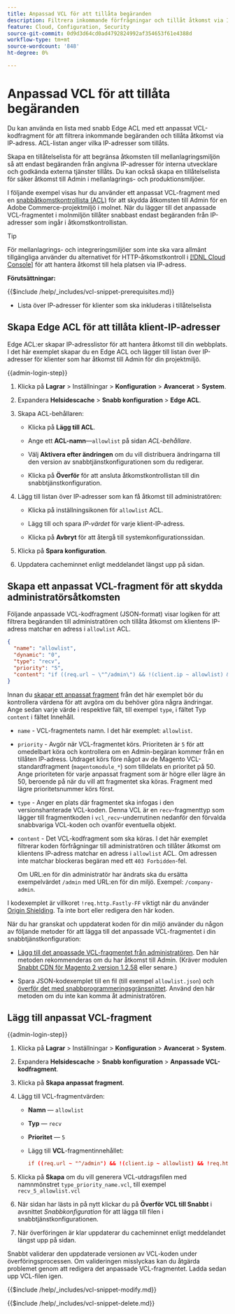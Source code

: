 ```yaml
---
title: Anpassad VCL för att tillåta begäranden
description: Filtrera inkommande förfrågningar och tillåt åtkomst via IP-adress för Adobe Commerce-webbplatser genom att använda en lista med Edge ACL och anpassade VCL-fragment.
feature: Cloud, Configuration, Security
source-git-commit: 0d9d3d64cd0ad4792824992af354653f61e4388d
workflow-type: tm+mt
source-wordcount: '848'
ht-degree: 0%

---
```


# Anpassad VCL för att tillåta begäranden

Du kan använda en lista med snabb Edge ACL med ett anpassat VCL-kodfragment för att filtrera inkommande begäranden och tillåta åtkomst via IP-adress. ACL-listan anger vilka IP-adresser som tillåts.

Skapa en tillåtelselista för att begränsa åtkomsten till mellanlagringsmiljön så att endast begäranden från angivna IP-adresser för interna utvecklare och godkända externa tjänster tillåts. Du kan också skapa en tillåtelselista för säker åtkomst till Admin i mellanlagrings- och produktionsmiljöer.

I följande exempel visas hur du använder ett anpassat VCL-fragment med en [snabbåtkomstkontrollista (ACL)](https://docs.fastly.com/guides/access-control-lists/about-acls) för att skydda åtkomsten till Admin för en Adobe Commerce-projektmiljö i molnet. När du lägger till det anpassade VCL-fragmentet i molnmiljön tillåter snabbast endast begäranden från IP-adresser som ingår i åtkomstkontrollistan.

>[!TIP]
>
>För mellanlagrings- och integreringsmiljöer som inte ska vara allmänt tillgängliga använder du alternativet för HTTP-åtkomstkontroll i [[!DNL Cloud Console]](../project/overview.md#access-the-project-web-interface) för att hantera åtkomst till hela platsen via IP-adress.

**Förutsättningar:**


{{$include /help/_includes/vcl-snippet-prerequisites.md}}

- Lista över IP-adresser för klienter som ska inkluderas i tillåtelselista

## Skapa Edge ACL för att tillåta klient-IP-adresser

Edge ACL:er skapar IP-adresslistor för att hantera åtkomst till din webbplats. I det här exemplet skapar du en Edge ACL och lägger till listan över IP-adresser för klienter som har åtkomst till Admin för din projektmiljö.

{{admin-login-step}}

1. Klicka på **Lagrar** > Inställningar > **Konfiguration** > **Avancerat** > **System**.

1. Expandera **Helsidescache** > **Snabb konfiguration** > **Edge ACL**.

1. Skapa ACL-behållaren:

   - Klicka på **Lägg till ACL**.

   - Ange ett **ACL-namn**—`allowlist` på sidan *ACL-behållare*.

   - Välj **Aktivera efter ändringen** om du vill distribuera ändringarna till den version av snabbtjänstkonfigurationen som du redigerar.

   - Klicka på **Överför** för att ansluta åtkomstkontrollistan till din snabbtjänstkonfiguration.

1. Lägg till listan över IP-adresser som kan få åtkomst till administratören:

   - Klicka på inställningsikonen för `allowlist` ACL.

   - Lägg till och spara *IP-värdet* för varje klient-IP-adress.

   - Klicka på **Avbryt** för att återgå till systemkonfigurationssidan.

1. Klicka på **Spara konfiguration**.

1. Uppdatera cacheminnet enligt meddelandet längst upp på sidan.

## Skapa ett anpassat VCL-fragment för att skydda administratörsåtkomsten

Följande anpassade VCL-kodfragment (JSON-format) visar logiken för att filtrera begäranden till administratören och tillåta åtkomst om klientens IP-adress matchar en adress i `allowlist` ACL.

```json
{
  "name": "allowlist",
  "dynamic": "0",
  "type": "recv",
  "priority": "5",
  "content": "if ((req.url ~ \"^/admin\") && !(client.ip ~ allowlist) && !req.http.Fastly-FF) { error 403 \"Forbidden\"; }"
}
```

Innan du [skapar ett anpassat fragment](https://experienceleague.adobe.com/docs/commerce-on-cloud/user-guide/cdn/custom-vcl-snippets/fastly-vcl-allowlist.html?lang=sv-SE#add-the-custom-vcl-snippet) från det här exemplet bör du kontrollera värdena för att avgöra om du behöver göra några ändringar. Ange sedan varje värde i respektive fält, till exempel `type`, i fältet Typ `content` i fältet Innehåll.

- `name` - VCL-fragmentets namn. I det här exemplet: `allowlist`.

- `priority` - Avgör när VCL-fragmentet körs. Prioriteten är `5` för att omedelbart köra och kontrollera om en Admin-begäran kommer från en tillåten IP-adress. Utdraget körs före något av de Magento VCL-standardfragment (`magentomodule_*`) som tilldelats en prioritet på 50. Ange prioriteten för varje anpassat fragment som är högre eller lägre än 50, beroende på när du vill att fragmentet ska köras. Fragment med lägre prioritetsnummer körs först.

- `type` - Anger en plats där fragmentet ska infogas i den versionshanterade VCL-koden. Denna VCL är en `recv`-fragmenttyp som lägger till fragmentkoden i `vcl_recv`-underrutinen nedanför den förvalda snabbvariga VCL-koden och ovanför eventuella objekt.

- `content` - Det VCL-kodfragment som ska köras. I det här exemplet filtrerar koden förfrågningar till administratören och tillåter åtkomst om klientens IP-adress matchar en adress i `allowlist` ACL. Om adressen inte matchar blockeras begäran med ett `403 Forbidden`-fel.

  Om URL:en för din administratör har ändrats ska du ersätta exempelvärdet `/admin` med URL:en för din miljö. Exempel: `/company-admin`.

I kodexemplet är villkoret `!req.http.Fastly-FF` viktigt när du använder [Origin Shielding](fastly-custom-cache-configuration.md#configure-back-ends-and-origin-shielding). Ta inte bort eller redigera den här koden.

När du har granskat och uppdaterat koden för din miljö använder du någon av följande metoder för att lägga till det anpassade VCL-fragmentet i din snabbtjänstkonfiguration:

- [Lägg till det anpassade VCL-fragmentet från administratören](#add-the-custom-vcl-snippet). Den här metoden rekommenderas om du har åtkomst till Admin. (Kräver modulen [Snabbt CDN för Magento 2 version 1.2.58](fastly-configuration.md#upgrade) eller senare.)

- Spara JSON-kodexemplet till en fil (till exempel `allowlist.json`) och [överför det med snabbprogrammeringsgränssnittet](fastly-vcl-custom-snippets.md#manage-custom-vcl-snippets-using-the-api). Använd den här metoden om du inte kan komma åt administratören.

## Lägg till anpassat VCL-fragment

{{admin-login-step}}

1. Klicka på **Lagrar** > Inställningar > **Konfiguration** > **Avancerat** > **System**.

1. Expandera **Helsidescache** > **Snabb konfiguration** > **Anpassade VCL-kodfragment**.

1. Klicka på **Skapa anpassat fragment**.

1. Lägg till VCL-fragmentvärden:

   - **Namn** — `allowlist`

   - **Typ** — `recv`

   - **Prioritet** — `5`

   - Lägg till **VCL**-fragmentinnehållet:

     ```conf
     if ((req.url ~ "^/admin") && !(client.ip ~ allowlist) && !req.http.Fastly-FF) { error 403 "Forbidden";}
     ```

1. Klicka på **Skapa** om du vill generera VCL-utdragsfilen med namnmönstret `type_priority_name.vcl`, till exempel `recv_5_allowlist.vcl`

1. När sidan har lästs in på nytt klickar du på **Överför VCL till Snabbt** i avsnittet *Snabbkonfiguration* för att lägga till filen i snabbtjänstkonfigurationen.

1. När överföringen är klar uppdaterar du cacheminnet enligt meddelandet längst upp på sidan.

Snabbt validerar den uppdaterade versionen av VCL-koden under överföringsprocessen. Om valideringen misslyckas kan du åtgärda problemet genom att redigera det anpassade VCL-fragmentet. Ladda sedan upp VCL-filen igen.

{{$include /help/_includes/vcl-snippet-modify.md}}

{{$include /help/_includes/vcl-snippet-delete.md}}
